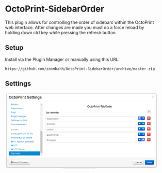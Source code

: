 # OctoPrint-SidebarOrder

This plugin allows for controlling the order of sidebars within the OctoPrint web interface. After changes are made you must do a force reload by holding down ctrl key while pressing the refresh button.

## Setup

Install via the Plugin Manager or manually using this URL:

    https://github.com/zoombahh/OctoPrint-SidebarOrder/archive/master.zip

## Settings

![screenshot](settings.png)
